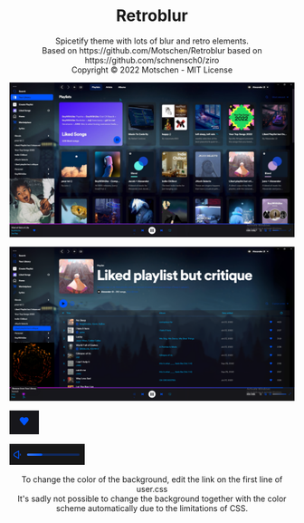 
<h1 align="center">Retroblur</h1>
<p align="center">Spicetify theme with lots of blur and retro elements.<br>
Based on https://github.com/Motschen/Retroblur based on https://github.com/schnensch0/ziro <br>
Copyright © 2022 Motschen - MIT License<br>


![Home](preview/Home-Page.jpg)

![Playlist](preview/Playlist-Page.png)

![Like Button](preview/Like-Button.gif)

![Volume Slider](preview/Volume-Slider.gif)

</p>

<p align="center">
To change the color of the background, edit the link on the first line of user.css <br>
It's sadly not possible to change the background together with the color scheme automatically due to the limitations of CSS.
 </p>
